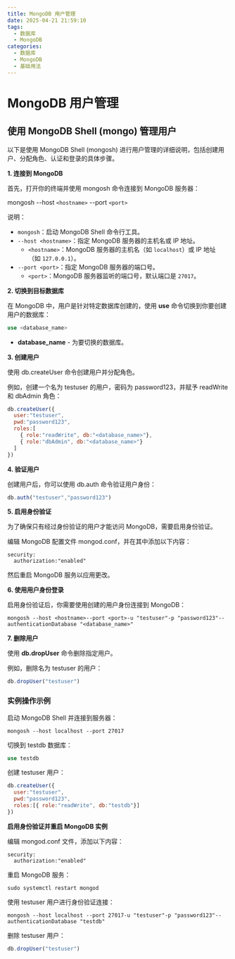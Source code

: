 ```yaml
---
title: MongoDB 用户管理
date: 2025-04-21 21:59:10
tags:
  - 数据库
  - MongoDB
categories:
  - 数据库
  - MongoDB
  - 基础用法
---
```

# MongoDB 用户管理

## 使用 MongoDB Shell (mongo) 管理用户

以下是使用 MongoDB Shell (mongosh) 进行用户管理的详细说明，包括创建用户、分配角色、认证和登录的具体步骤。

**1. 连接到 MongoDB**

首先，打开你的终端并使用 mongosh 命令连接到 MongoDB 服务器：

mongosh --host `<hostname>` --port `<port>`

说明：

- `mongosh`：启动 MongoDB Shell 命令行工具。
- `--host <hostname>`：指定 MongoDB 服务器的主机名或 IP 地址。
  - `<hostname>`：MongoDB 服务器的主机名（如 `localhost`）或 IP 地址（如 `127.0.0.1`）。
- `--port <port>`：指定 MongoDB 服务器的端口号。
  - `<port>`：MongoDB 服务器监听的端口号，默认端口是 `27017`。

**2. 切换到目标数据库**

在 MongoDB 中，用户是针对特定数据库创建的，使用 **use** 命令切换到你要创建用户的数据库：

```sql
use <database_name>
```

* **database_name** - 为要切换的数据库。

**3. 创建用户**

使用 db.createUser 命令创建用户并分配角色。

例如，创建一个名为 testuser 的用户，密码为 password123，并赋予 readWrite 和 dbAdmin 角色：

```javascript
db.createUser({
  user:"testuser",
  pwd:"password123",
  roles:[
    { role:"readWrite", db:"<database_name>"},
    { role:"dbAdmin", db:"<database_name>"}
  ]
})
```

**4. 验证用户**

创建用户后，你可以使用 db.auth 命令验证用户身份：

```javascript
db.auth("testuser","password123")
```

**5. 启用身份验证**

为了确保只有经过身份验证的用户才能访问 MongoDB，需要启用身份验证。

编辑 MongoDB 配置文件 mongod.conf，并在其中添加以下内容：

```config
security:
  authorization:"enabled"
```

然后重启 MongoDB 服务以应用更改。

**6. 使用用户身份登录**

启用身份验证后，你需要使用创建的用户身份连接到 MongoDB：

```shell
mongosh --host <hostname>--port <port>-u "testuser"-p "password123"--authenticationDatabase "<database_name>"
```

**7. 删除用户**

使用 **db.dropUser** 命令删除指定用户。

例如，删除名为 testuser 的用户：

```javascript
db.dropUser("testuser")
```

### 实例操作示例

启动 MongoDB Shell 并连接到服务器：

```shell
mongosh --host localhost --port 27017
```

切换到 testdb 数据库：

```sql
use testdb
```

创建 testuser 用户：

```javascript
db.createUser({
  user:"testuser",
  pwd:"password123",
  roles:[{ role:"readWrite", db:"testdb"}]
})
```

**启用身份验证并重启 MongoDB 实例**

编辑 mongod.conf 文件，添加以下内容：

```config
security:
  authorization:"enabled"
```

重启 MongoDB 服务：

```shell
sudo systemctl restart mongod
```

使用 testuser 用户进行身份验证连接：

```shell
mongosh --host localhost --port 27017-u "testuser"-p "password123"--authenticationDatabase "testdb"
```

删除 testuser 用户：

```javascript
db.dropUser("testuser")
```
